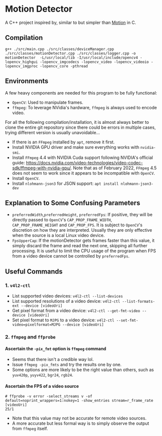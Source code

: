 # Motion Detector

A C++ project inspired by, similar to but simpler than [Motion](https://github.com/Motion-Project/motion) in C.

## Compilation

```
g++ ./src/main.cpp ./src/classes/deviceManager.cpp ./src/classes/motionDetector.cpp ./src/classes/logger.cpp -o motionDetector  -L/usr/local/lib -I/usr/local/include/opencv4 -lopencv_highgui -lopencv_imgcodecs -lopencv_video -lopencv_videoio -lopencv_imgproc -lopencv_core -pthread
```

## Environments

A few heavy components are needed for this program to be fully functional:

* `OpenCV`: Used to manipulate frames.
* `ffmpeg`: To leverage NVidia's hardware, `ffmpeg` is always used to encode video.

For all the following compilation/installation, it is almost always better to
clone the entire git repository since there could be errors in multiple cases,
trying different version is usually unavoidable...

* If there is an `FFmpeg` installed by `apt`, remove it first.
* Install NVIDIA GPU driver and make sure everything works with `nvidia-smi`.
* Install `FFmpeg` 4.4 with NVIDIA Cuda support following NVIDIA's official guide: https://docs.nvidia.com/video-technologies/video-codec-sdk/ffmpeg-with-nvidia-gpu/. Note that as of February 2022, `FFmpeg` 4.5 does not seem to work since it appears to be incompatible with `OpenCV`.
* Install `OpenCV`.
* Install `nlohmann-json3` for JSON support: `apt install nlohmann-json3-dev`

## Explanation to Some Confusing Parameters

* `preferredWidth`,`preferredHeight`, `preferredFps`: If positive, they will be directly passed to `OpenCV`'s `CAP_PROP_FRAME_WIDTH`, `CAP_PROP_FRAME_HEIGHT` and `CAP_PROP_FPS`. It is subject to `OpenCV`'s discretion on how they are interpreted. Usually
they are only effective when the source is a local Linux video device.
* `FpsUpperCap`: If the motionDetector gets frames faster than this value, it simply discard the frame and read the next 
one, skipping all further processing. It is useful to limit the CPU usage of the program when FPS from a video device
cannot be controlled by `preferredFps`.

## Useful Commands

### 1. `v4l2-ctl`

* List supported video devices: `v4l2-ctl --list-devices`
* List supported resolutions of a video device: `v4l2-ctl --list-formats-ext --device [videoUri]`
* Get pixel format from a video device: `v4l2-ctl --get-fmt-video --device [videoUri]`
* Set pixel format to `MJPG` to a video device: `v4l2-ctl --set-fmt-video=pixelformat=MJPG --device [videoUri]`

### 2. `ffmpeg` and `ffprobe`

#### Ascertain the `-pix_fmt` option is `ffmpeg` command

* Seems that there isn't a credible way lol.
* Issue `ffmpeg -pix_fmts` and try the results one by one.
* Some options are more likely to be the right value than others, such as `yuv420p`, `yuyv422`, `bgr24`, `rgb24`.

#### Ascertain the FPS of a video source
```
# ffprobe -v error -select_streams v -of default=noprint_wrappers=1:nokey=1 -show_entries stream=r_frame_rate [videoUri]
25/1
```
* Note that this value may not be accurate for remote video sources.
* A more accurate but less formal way is to simply observe the output from `ffmpeg` itself.
